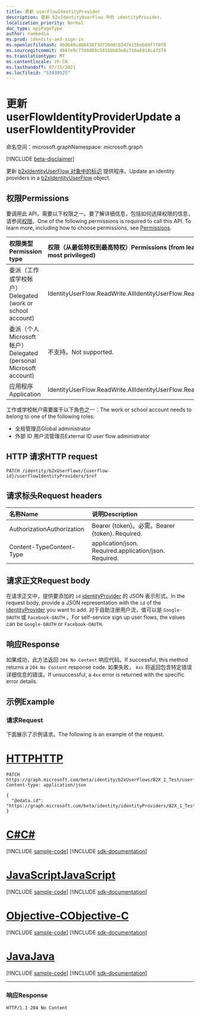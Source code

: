 ```yaml
---
title: 更新 userFlowIdentityProvider
description: 更新 b2xIdentityUserFlow 中的 identityProvider。
localization_priority: Normal
doc_type: apiPageType
author: namkedia
ms.prod: identity-and-sign-in
ms.openlocfilehash: 4b0640cd6843873d720ddc6547e15beb89f7f0f8
ms.sourcegitcommit: 486fe9c77d4d89c5416bb83e8c716e6918c47370
ms.translationtype: MT
ms.contentlocale: zh-CN
ms.lasthandoff: 07/15/2021
ms.locfileid: "53439525"
---
```

# <a name="update-a-userflowidentityprovider"></a><span data-ttu-id="4c062-103">更新 userFlowIdentityProvider</span><span class="sxs-lookup"><span data-stu-id="4c062-103">Update a userFlowIdentityProvider</span></span>

<span data-ttu-id="4c062-104">命名空间：microsoft.graph</span><span class="sxs-lookup"><span data-stu-id="4c062-104">Namespace: microsoft.graph</span></span>

[!INCLUDE [beta-disclaimer](../../includes/beta-disclaimer.md)]

<span data-ttu-id="4c062-105">更新 [b2xIdentityUserFlow 对象中的标识](../resources/b2xidentityuserflow.md) 提供程序。</span><span class="sxs-lookup"><span data-stu-id="4c062-105">Update an identity providers in a [b2xIdentityUserFlow](../resources/b2xidentityuserflow.md) object.</span></span>

## <a name="permissions"></a><span data-ttu-id="4c062-106">权限</span><span class="sxs-lookup"><span data-stu-id="4c062-106">Permissions</span></span>

<span data-ttu-id="4c062-p101">要调用此 API，需要以下权限之一。要了解详细信息，包括如何选择权限的信息，请参阅[权限](/graph/permissions-reference)。</span><span class="sxs-lookup"><span data-stu-id="4c062-p101">One of the following permissions is required to call this API. To learn more, including how to choose permissions, see [Permissions](/graph/permissions-reference).</span></span>

|<span data-ttu-id="4c062-109">权限类型</span><span class="sxs-lookup"><span data-stu-id="4c062-109">Permission type</span></span>      | <span data-ttu-id="4c062-110">权限（从最低特权到最高特权）</span><span class="sxs-lookup"><span data-stu-id="4c062-110">Permissions (from least to most privileged)</span></span>              |
|:--------------------|:---------------------------------------------------------|
|<span data-ttu-id="4c062-111">委派（工作或学校帐户）</span><span class="sxs-lookup"><span data-stu-id="4c062-111">Delegated (work or school account)</span></span>|<span data-ttu-id="4c062-112">IdentityUserFlow.ReadWrite.All</span><span class="sxs-lookup"><span data-stu-id="4c062-112">IdentityUserFlow.ReadWrite.All</span></span>|
|<span data-ttu-id="4c062-113">委派（个人 Microsoft 帐户）</span><span class="sxs-lookup"><span data-stu-id="4c062-113">Delegated (personal Microsoft account)</span></span>| <span data-ttu-id="4c062-114">不支持。</span><span class="sxs-lookup"><span data-stu-id="4c062-114">Not supported.</span></span>|
|<span data-ttu-id="4c062-115">应用程序</span><span class="sxs-lookup"><span data-stu-id="4c062-115">Application</span></span>| <span data-ttu-id="4c062-116">IdentityUserFlow.ReadWrite.All</span><span class="sxs-lookup"><span data-stu-id="4c062-116">IdentityUserFlow.ReadWrite.All</span></span>|

<span data-ttu-id="4c062-117">工作或学校帐户需要属于以下角色之一：</span><span class="sxs-lookup"><span data-stu-id="4c062-117">The work or school account needs to belong to one of the following roles:</span></span>

* <span data-ttu-id="4c062-118">全局管理员</span><span class="sxs-lookup"><span data-stu-id="4c062-118">Global administrator</span></span>
* <span data-ttu-id="4c062-119">外部 ID 用户流管理员</span><span class="sxs-lookup"><span data-stu-id="4c062-119">External ID user flow administrator</span></span>

## <a name="http-request"></a><span data-ttu-id="4c062-120">HTTP 请求</span><span class="sxs-lookup"><span data-stu-id="4c062-120">HTTP request</span></span>

<!-- { "blockType": "ignored" } -->

```http
PATCH /identity/b2xUserFlows/{userflow-id}/userflowIdentityProviders/$ref
```

## <a name="request-headers"></a><span data-ttu-id="4c062-121">请求标头</span><span class="sxs-lookup"><span data-stu-id="4c062-121">Request headers</span></span>

|<span data-ttu-id="4c062-122">名称</span><span class="sxs-lookup"><span data-stu-id="4c062-122">Name</span></span>|<span data-ttu-id="4c062-123">说明</span><span class="sxs-lookup"><span data-stu-id="4c062-123">Description</span></span>|
|:---------------|:----------|
|<span data-ttu-id="4c062-124">Authorization</span><span class="sxs-lookup"><span data-stu-id="4c062-124">Authorization</span></span>|<span data-ttu-id="4c062-p102">Bearer {token}。必需。</span><span class="sxs-lookup"><span data-stu-id="4c062-p102">Bearer {token}. Required.</span></span>|
|<span data-ttu-id="4c062-127">Content-Type</span><span class="sxs-lookup"><span data-stu-id="4c062-127">Content-Type</span></span>|<span data-ttu-id="4c062-p103">application/json. Required.</span><span class="sxs-lookup"><span data-stu-id="4c062-p103">application/json. Required.</span></span>|

## <a name="request-body"></a><span data-ttu-id="4c062-130">请求正文</span><span class="sxs-lookup"><span data-stu-id="4c062-130">Request body</span></span>

<span data-ttu-id="4c062-131">在请求正文中，提供要添加的 `id` [identityProvider](../resources/identityproviderbase.md) 的 JSON 表示形式。</span><span class="sxs-lookup"><span data-stu-id="4c062-131">In the request body, provide a JSON representation with the `id` of the [identityProvider](../resources/identityproviderbase.md) you want to add.</span></span> <span data-ttu-id="4c062-132">对于自助注册用户流，值可以是 `Google-OAUTH` 或 `Facebook-OAUTH` 。</span><span class="sxs-lookup"><span data-stu-id="4c062-132">For self-service sign up user flows, the values can be `Google-OAUTH` or `Facebook-OAUTH`.</span></span>

## <a name="response"></a><span data-ttu-id="4c062-133">响应</span><span class="sxs-lookup"><span data-stu-id="4c062-133">Response</span></span>

<span data-ttu-id="4c062-134">如果成功，此方法返回 `204 No Content` 响应代码。</span><span class="sxs-lookup"><span data-stu-id="4c062-134">If successful, this method returns a `204 No Content` response code.</span></span> <span data-ttu-id="4c062-135">如果失败， `4xx` 将返回包含特定错误详细信息的错误。</span><span class="sxs-lookup"><span data-stu-id="4c062-135">If unsuccessful, a `4xx` error is returned with the specific error details.</span></span>

## <a name="example"></a><span data-ttu-id="4c062-136">示例</span><span class="sxs-lookup"><span data-stu-id="4c062-136">Example</span></span>

### <a name="request"></a><span data-ttu-id="4c062-137">请求</span><span class="sxs-lookup"><span data-stu-id="4c062-137">Request</span></span>

<span data-ttu-id="4c062-138">下面展示了示例请求。</span><span class="sxs-lookup"><span data-stu-id="4c062-138">The following is an example of the request.</span></span>


# <a name="http"></a>[<span data-ttu-id="4c062-139">HTTP</span><span class="sxs-lookup"><span data-stu-id="4c062-139">HTTP</span></span>](#tab/http)
<!-- {
  "blockType": "request",
  "name": "update_b2xuserflows_userflowidentityprovider"
}
-->

``` http
PATCH https://graph.microsoft.com/beta/identity/b2xUserFlows/B2X_1_Test/userflowIdentityProviders/$ref
Content-type: application/json

{
  "@odata.id": "https://graph.microsoft.com/beta/identity/identityProviders/B2X_1_Test"
}
```
# <a name="c"></a>[<span data-ttu-id="4c062-140">C#</span><span class="sxs-lookup"><span data-stu-id="4c062-140">C#</span></span>](#tab/csharp)
[!INCLUDE [sample-code](../includes/snippets/csharp/update-b2xuserflows-userflowidentityprovider-csharp-snippets.md)]
[!INCLUDE [sdk-documentation](../includes/snippets/snippets-sdk-documentation-link.md)]

# <a name="javascript"></a>[<span data-ttu-id="4c062-141">JavaScript</span><span class="sxs-lookup"><span data-stu-id="4c062-141">JavaScript</span></span>](#tab/javascript)
[!INCLUDE [sample-code](../includes/snippets/javascript/update-b2xuserflows-userflowidentityprovider-javascript-snippets.md)]
[!INCLUDE [sdk-documentation](../includes/snippets/snippets-sdk-documentation-link.md)]

# <a name="objective-c"></a>[<span data-ttu-id="4c062-142">Objective-C</span><span class="sxs-lookup"><span data-stu-id="4c062-142">Objective-C</span></span>](#tab/objc)
[!INCLUDE [sample-code](../includes/snippets/objc/update-b2xuserflows-userflowidentityprovider-objc-snippets.md)]
[!INCLUDE [sdk-documentation](../includes/snippets/snippets-sdk-documentation-link.md)]

# <a name="java"></a>[<span data-ttu-id="4c062-143">Java</span><span class="sxs-lookup"><span data-stu-id="4c062-143">Java</span></span>](#tab/java)
[!INCLUDE [sample-code](../includes/snippets/java/update-b2xuserflows-userflowidentityprovider-java-snippets.md)]
[!INCLUDE [sdk-documentation](../includes/snippets/snippets-sdk-documentation-link.md)]

---


### <a name="response"></a><span data-ttu-id="4c062-144">响应</span><span class="sxs-lookup"><span data-stu-id="4c062-144">Response</span></span>

<!-- {
  "blockType": "response",
  "truncated": true
} -->

```http
HTTP/1.1 204 No Content
```

